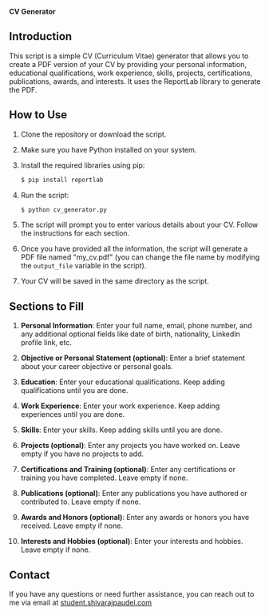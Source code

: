 **CV Generator**

## Introduction

This script is a simple CV (Curriculum Vitae) generator that allows you to create a PDF version of your CV by providing your personal information, educational qualifications, work experience, skills, projects, certifications, publications, awards, and interests. It uses the ReportLab library to generate the PDF.

## How to Use

1. Clone the repository or download the script.

2. Make sure you have Python installed on your system.

3. Install the required libraries using pip:

   ```bash
   $ pip install reportlab
   ```

4. Run the script:

   ```bash
   $ python cv_generator.py
   ```

5. The script will prompt you to enter various details about your CV. Follow the instructions for each section.

6. Once you have provided all the information, the script will generate a PDF file named "my_cv.pdf" (you can change the file name by modifying the `output_file` variable in the script).

7. Your CV will be saved in the same directory as the script.

## Sections to Fill

1. **Personal Information**: Enter your full name, email, phone number, and any additional optional fields like date of birth, nationality, LinkedIn profile link, etc.

2. **Objective or Personal Statement (optional)**: Enter a brief statement about your career objective or personal goals.

3. **Education**: Enter your educational qualifications. Keep adding qualifications until you are done.

4. **Work Experience**: Enter your work experience. Keep adding experiences until you are done.

5. **Skills**: Enter your skills. Keep adding skills until you are done.

6. **Projects (optional)**: Enter any projects you have worked on. Leave empty if you have no projects to add.

7. **Certifications and Training (optional)**: Enter any certifications or training you have completed. Leave empty if none.

8. **Publications (optional)**: Enter any publications you have authored or contributed to. Leave empty if none.

9. **Awards and Honors (optional)**: Enter any awards or honors you have received. Leave empty if none.

10. **Interests and Hobbies (optional)**: Enter your interests and hobbies. Leave empty if none.

## Contact

If you have any questions or need further assistance, you can reach out to me via email at [student.shivarajpaudel.com](mailto:student.shivarajpaudel@gmail.com)
